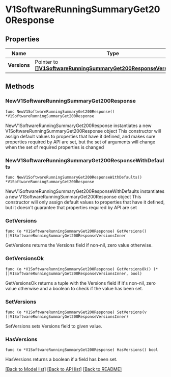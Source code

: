 # V1SoftwareRunningSummaryGet200Response

## Properties

Name | Type | Description | Notes
------------ | ------------- | ------------- | -------------
**Versions** | Pointer to [**[]V1SoftwareRunningSummaryGet200ResponseVersionsInner**](V1SoftwareRunningSummaryGet200ResponseVersionsInner.md) |  | [optional] 

## Methods

### NewV1SoftwareRunningSummaryGet200Response

`func NewV1SoftwareRunningSummaryGet200Response() *V1SoftwareRunningSummaryGet200Response`

NewV1SoftwareRunningSummaryGet200Response instantiates a new V1SoftwareRunningSummaryGet200Response object
This constructor will assign default values to properties that have it defined,
and makes sure properties required by API are set, but the set of arguments
will change when the set of required properties is changed

### NewV1SoftwareRunningSummaryGet200ResponseWithDefaults

`func NewV1SoftwareRunningSummaryGet200ResponseWithDefaults() *V1SoftwareRunningSummaryGet200Response`

NewV1SoftwareRunningSummaryGet200ResponseWithDefaults instantiates a new V1SoftwareRunningSummaryGet200Response object
This constructor will only assign default values to properties that have it defined,
but it doesn't guarantee that properties required by API are set

### GetVersions

`func (o *V1SoftwareRunningSummaryGet200Response) GetVersions() []V1SoftwareRunningSummaryGet200ResponseVersionsInner`

GetVersions returns the Versions field if non-nil, zero value otherwise.

### GetVersionsOk

`func (o *V1SoftwareRunningSummaryGet200Response) GetVersionsOk() (*[]V1SoftwareRunningSummaryGet200ResponseVersionsInner, bool)`

GetVersionsOk returns a tuple with the Versions field if it's non-nil, zero value otherwise
and a boolean to check if the value has been set.

### SetVersions

`func (o *V1SoftwareRunningSummaryGet200Response) SetVersions(v []V1SoftwareRunningSummaryGet200ResponseVersionsInner)`

SetVersions sets Versions field to given value.

### HasVersions

`func (o *V1SoftwareRunningSummaryGet200Response) HasVersions() bool`

HasVersions returns a boolean if a field has been set.


[[Back to Model list]](../README.md#documentation-for-models) [[Back to API list]](../README.md#documentation-for-api-endpoints) [[Back to README]](../README.md)


